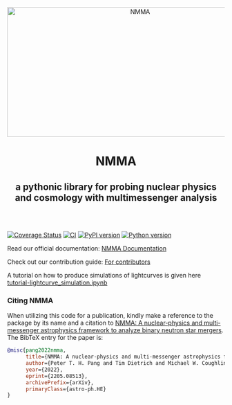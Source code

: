 <div align="center">
   <img alt="NMMA" src="https://github.com/nuclear-multimessenger-astronomy/nmma/raw/main/doc/images/light-logo.svg" width="600px" height="300px">
   <h1>NMMA</h1>
   <h2>a pythonic library for probing nuclear physics and cosmology with multimessenger analysis</h2>
   <br/><br/>
</div>

[![Coverage Status](https://coveralls.io/repos/github/nuclear-multimessenger-astronomy/nmma/badge.svg?branch=main)](https://coveralls.io/github/nuclear-multimessenger-astronomy/nmma?branch=main)
[![CI](https://github.com/nuclear-multimessenger-astronomy/nmma/actions/workflows/continous_integration.yml/badge.svg)](https://github.com/nuclear-multimessenger-astronomy/nmma/actions/workflows/continous_integration.yml)
[![PyPI version](https://badge.fury.io/py/nmma.svg)](https://badge.fury.io/py/nmma)
[![Python version](https://img.shields.io/pypi/pyversions/nmma.svg)](https://badge.fury.io/py/nmma)


Read our official documentation: [NMMA Documentation](https://nuclear-multimessenger-astronomy.github.io/nmma/)

Check out our contribution guide: [For contributors](https://nuclear-multimessenger-astronomy.github.io/nmma/contributing.html)


A tutorial on how to produce simulations of lightcurves is given here [tutorial-lightcurve_simulation.ipynb](https://github.com/nuclear-multimessenger-astronomy/nmma/blob/main/tutorials/tutorial-lightcurve_simulation.ipynb)


### Citing NMMA

When utilizing this code for a publication, kindly make a reference to the package by its name and a citation to [NMMA: A nuclear-physics and multi-messenger astrophysics framework to analyze binary neutron star mergers](https://arxiv.org/abs/2205.08513). The BibTeX entry for the paper is:
```bibtex
@misc{pang2022nmma,
      title={NMMA: A nuclear-physics and multi-messenger astrophysics framework to analyze binary neutron star mergers},
      author={Peter T. H. Pang and Tim Dietrich and Michael W. Coughlin and Mattia Bulla and Ingo Tews and Mouza Almualla and Tyler Barna and Weizmann Kiendrebeogo and Nina Kunert and Gargi Mansingh and Brandon Reed and Niharika Sravan and Andrew Toivonen and Sarah Antier and Robert O. VandenBerg and Jack Heinzel and Vsevolod Nedora and Pouyan Salehi and Ritwik Sharma and Rahul Somasundaram and Chris Van Den Broeck},
      year={2022},
      eprint={2205.08513},
      archivePrefix={arXiv},
      primaryClass={astro-ph.HE}
}
```
